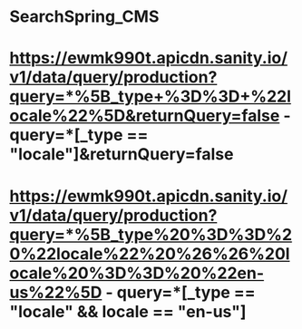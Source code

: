 # SearchSpring_CMS





# https://ewmk990t.apicdn.sanity.io/v1/data/query/production?query=*%5B_type+%3D%3D+%22locale%22%5D&returnQuery=false - query=*[_type == "locale"]&returnQuery=false


# https://ewmk990t.apicdn.sanity.io/v1/data/query/production?query=*%5B_type%20%3D%3D%20%22locale%22%20%26%26%20locale%20%3D%3D%20%22en-us%22%5D - query=*[_type == "locale" && locale == "en-us"]